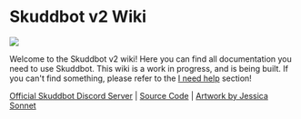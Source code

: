 # Skuddbot v2 Wiki


![](https://lh6.googleusercontent.com/q2h6ehU-36I89WL3kJ4lfRVhrvdZ7beEEHi3s6NiQJSPXM4L6DIraIVusdXQ04BrKsYYJRXAihAk_HbJ0700LWlWYI9uRj33fxPdr9-FOtp0J3ewIaX7140Z-NE4Nqmv3W94CVbc)

Welcome to the Skuddbot v2 wiki! Here you can find all documentation you need to use Skuddbot.
This wiki is a work in progress, and is being built. If you can't find something, please refer to the [I need help](Help/i-need-help.md) section!

 [Official Skuddbot Discord Server](https://discord.gg/GmrwEka) \| [Source Code](https://github.com/Cooltimmetje/Skuddbot-v2) \| [Artwork by Jessica Sonnet](https://twitter.com/jessicasonnet)


